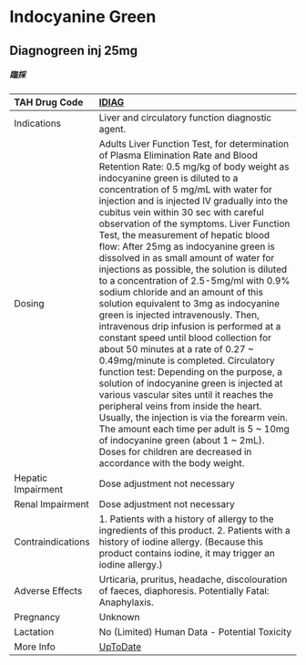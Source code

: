 # Indocyanine Green

## Diagnogreen inj 25mg

##### 臨採

| TAH Drug Code      | [IDIAG](https://www.tahsda.org.tw/drugs/hissearch.php?drug_code=IDIAG)                                                                                                                                                                                                                                                                                                                                                                                                                                                                                                                                                                                                                                                                                                                                                                                                                                                                                                                                                                                                                                                                                                                                                                        |
|:-------------------|:----------------------------------------------------------------------------------------------------------------------------------------------------------------------------------------------------------------------------------------------------------------------------------------------------------------------------------------------------------------------------------------------------------------------------------------------------------------------------------------------------------------------------------------------------------------------------------------------------------------------------------------------------------------------------------------------------------------------------------------------------------------------------------------------------------------------------------------------------------------------------------------------------------------------------------------------------------------------------------------------------------------------------------------------------------------------------------------------------------------------------------------------------------------------------------------------------------------------------------------------|
| Indications        | Liver and circulatory function diagnostic agent.                                                                                                                                                                                                                                                                                                                                                                                                                                                                                                                                                                                                                                                                                                                                                                                                                                                                                                                                                                                                                                                                                                                                                                                              |
| Dosing             | Adults Liver Function Test, for determination of Plasma Elimination Rate and Blood Retention Rate: 0.5 mg/kg of body weight as indocyanine green is diluted to a concentration of 5 mg/mL with water for injection and is injected IV gradually into the cubitus vein within 30 sec with careful observation of the symptoms. Liver Function Test, the measurement of hepatic blood flow: After 25mg as indocyanine green is dissolved in as small amount of water for injections as possible, the solution is diluted to a concentration of 2.5-5mg/ml with 0.9% sodium chloride and an amount of this solution equivalent to 3mg as indocyanine green is injected intravenously. Then, intravenous drip infusion is performed at a constant speed until blood collection for about 50 minutes at a rate of 0.27 ~ 0.49mg/minute is completed. Circulatory function test: Depending on the purpose, a solution of indocyanine green is injected at various vascular sites until it reaches the peripheral veins from inside the heart. Usually, the injection is via the forearm vein. The amount each time per adult is 5 ~ 10mg of indocyanine green (about 1 ~ 2mL). Doses for children are decreased in accordance with the body weight. |
| Hepatic Impairment | Dose adjustment not necessary                                                                                                                                                                                                                                                                                                                                                                                                                                                                                                                                                                                                                                                                                                                                                                                                                                                                                                                                                                                                                                                                                                                                                                                                                 |
| Renal Impairment   | Dose adjustment not necessary                                                                                                                                                                                                                                                                                                                                                                                                                                                                                                                                                                                                                                                                                                                                                                                                                                                                                                                                                                                                                                                                                                                                                                                                                 |
| Contraindications  | 1. Patients with a history of allergy to the ingredients of this product. 2. Patients with a history of iodine allergy. (Because this product contains iodine, it may trigger an iodine allergy.)                                                                                                                                                                                                                                                                                                                                                                                                                                                                                                                                                                                                                                                                                                                                                                                                                                                                                                                                                                                                                                             |
| Adverse Effects    | Urticaria, pruritus, headache, discolouration of faeces, diaphoresis. Potentially Fatal: Anaphylaxis.                                                                                                                                                                                                                                                                                                                                                                                                                                                                                                                                                                                                                                                                                                                                                                                                                                                                                                                                                                                                                                                                                                                                         |
| Pregnancy          | Unknown                                                                                                                                                                                                                                                                                                                                                                                                                                                                                                                                                                                                                                                                                                                                                                                                                                                                                                                                                                                                                                                                                                                                                                                                                                       |
| Lactation          | No (Limited) Human Data - Potential Toxicity                                                                                                                                                                                                                                                                                                                                                                                                                                                                                                                                                                                                                                                                                                                                                                                                                                                                                                                                                                                                                                                                                                                                                                                                  |
| More Info          | [UpToDate](https://www.uptodate.com/contents/indocyanine-green-drug-information)                                                                                                                                                                                                                                                                                                                                                                                                                                                                                                                                                                                                                                                                                                                                                                                                                                                                                                                                                                                                                                                                                                                                                              |

